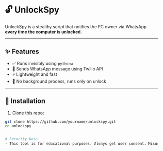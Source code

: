 # 🔓 UnlockSpy

UnlockSpy is a stealthy script that notifies the PC owner via WhatsApp **every time the computer is unlocked**.

---

## ✨ Features

- ✅ Runs invisibly using `pythonw`
- 📲 Sends WhatsApp message using Twilio API
- ⚡ Lightweight and fast
- 🧠 No background process, runs only on unlock

---

## 🚀 Installation

1. Clone this repo:
```bash
git clone https://github.com/yourname/unlockspy.git
cd unlockspy


# Security Note
- This tool is for educational purposes. Always get user consent. Misuse may violate privacy or local laws.
